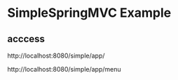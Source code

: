 # SimpleSpringMVC Example

## acccess

http://localhost:8080/simple/app/

http://localhost:8080/simple/app/menu
